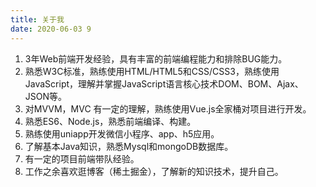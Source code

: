 ```yaml
---
title: 关于我
date: 2020-06-03 9
---
```


1. 3年Web前端开发经验，具有丰富的前端编程能力和排除BUG能力。
2. 熟悉W3C标准，熟练使用HTML/HTML5和CSS/CSS3，熟练使用JavaScript，理解并掌握JavaScript语言核心技术DOM、BOM、Ajax、JSON等。
3. 对MVVM，MVC 有一定的理解，熟练使用Vue.js全家桶对项目进行开发。
4. 熟悉ES6、Node.js，熟悉前端编译、构建。
5. 熟练使用uniapp开发微信小程序、app、h5应用。
6. 了解基本Java知识，熟悉Mysql和mongoDB数据库。
7. 有一定的项目前端带队经验。
8. 工作之余喜欢逛博客（稀土掘金），了解新的知识技术，提升自己。